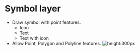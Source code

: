 # Symbol layer

- Draw symbol with point features.
  - Icon
  - Text
  - Text with icon
- Allow Point, Polygon and Polyline features.
  ![height:300px](./images/23_symbol_layers_example.png)
